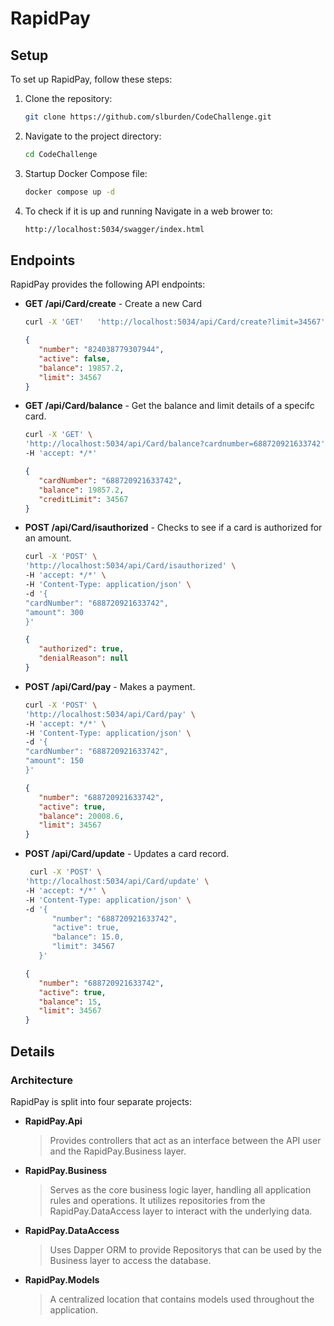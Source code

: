 # RapidPay

## Setup
To set up RapidPay, follow these steps:
1. Clone the repository:
   ```sh
   git clone https://github.com/slburden/CodeChallenge.git
   ```
2. Navigate to the project directory:
   ```sh
   cd CodeChallenge
   ```
3. Startup Docker Compose file:
   ```sh
   docker compose up -d
   ```
4. To check if it is up and running Navigate in a web brower to:
   ```sh
   http://localhost:5034/swagger/index.html
   ```


## Endpoints
RapidPay provides the following API endpoints:

- **GET /api/Card/create** - Create a new Card
   ```sh
   curl -X 'GET'   'http://localhost:5034/api/Card/create?limit=34567'   -H 'accept: */*'
   ```
   ```json
   {
      "number": "824038779307944",
      "active": false,
      "balance": 19857.2,
      "limit": 34567
   }
   ```
- **GET /api/Card/balance** - Get the balance and limit details of a specifc card.
   ```sh
   curl -X 'GET' \
  'http://localhost:5034/api/Card/balance?cardnumber=688720921633742' \
  -H 'accept: */*'
   ```
   ```json
   {
      "cardNumber": "688720921633742",
      "balance": 19857.2,
      "creditLimit": 34567
   }
   ```
- **POST /api/Card/isauthorized** - Checks to see if a card is authorized for an amount.
   ```sh
   curl -X 'POST' \
   'http://localhost:5034/api/Card/isauthorized' \
   -H 'accept: */*' \
   -H 'Content-Type: application/json' \
   -d '{
   "cardNumber": "688720921633742",
   "amount": 300
   }'
   ```
   ```json
   {
      "authorized": true,
      "denialReason": null
   }
   ```
- **POST /api/Card/pay** - Makes a payment.
   ```sh
   curl -X 'POST' \
   'http://localhost:5034/api/Card/pay' \
   -H 'accept: */*' \
   -H 'Content-Type: application/json' \
   -d '{
   "cardNumber": "688720921633742",
   "amount": 150
   }'
   ```
   ```json
   {
      "number": "688720921633742",
      "active": true,
      "balance": 20008.6,
      "limit": 34567
   }
   ```
- **POST /api/Card/update** - Updates a card record.
   ```sh
    curl -X 'POST' \
   'http://localhost:5034/api/Card/update' \
   -H 'accept: */*' \
   -H 'Content-Type: application/json' \
   -d '{
         "number": "688720921633742",
         "active": true,
         "balance": 15.0,
         "limit": 34567
      }'
   ```
   ```json
   {
      "number": "688720921633742",
      "active": true,
      "balance": 15,
      "limit": 34567
   }
   ```

## Details
### Architecture  
RapidPay is split into four separate projects:  

- **RapidPay.Api**  
  > Provides controllers that act as an interface between the API user and the RapidPay.Business layer.  

- **RapidPay.Business**  
  > Serves as the core business logic layer, handling all application rules and operations. It utilizes repositories from the RapidPay.DataAccess layer to interact with the underlying data.  

- **RapidPay.DataAccess**  
  > Uses Dapper ORM to provide Repositorys that can be used by the Business layer to access the database.

- **RapidPay.Models**  
  > A centralized location that contains models used throughout the application.



